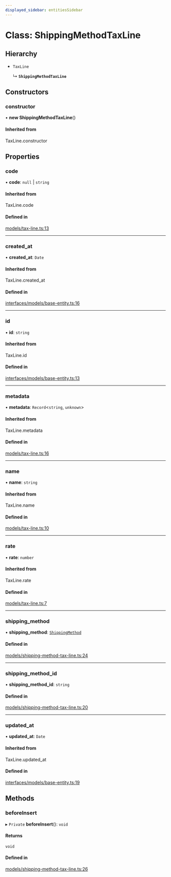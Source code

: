 ```yaml
---
displayed_sidebar: entitiesSidebar
---
```


# Class: ShippingMethodTaxLine

## Hierarchy

- `TaxLine`

  ↳ **`ShippingMethodTaxLine`**

## Constructors

### constructor

• **new ShippingMethodTaxLine**()

#### Inherited from

TaxLine.constructor

## Properties

### code

• **code**: ``null`` \| `string`

#### Inherited from

TaxLine.code

#### Defined in

[models/tax-line.ts:13](https://github.com/medusajs/medusa/blob/105c68929/packages/medusa/src/models/tax-line.ts#L13)

___

### created\_at

• **created\_at**: `Date`

#### Inherited from

TaxLine.created\_at

#### Defined in

[interfaces/models/base-entity.ts:16](https://github.com/medusajs/medusa/blob/105c68929/packages/medusa/src/interfaces/models/base-entity.ts#L16)

___

### id

• **id**: `string`

#### Inherited from

TaxLine.id

#### Defined in

[interfaces/models/base-entity.ts:13](https://github.com/medusajs/medusa/blob/105c68929/packages/medusa/src/interfaces/models/base-entity.ts#L13)

___

### metadata

• **metadata**: `Record`<`string`, `unknown`\>

#### Inherited from

TaxLine.metadata

#### Defined in

[models/tax-line.ts:16](https://github.com/medusajs/medusa/blob/105c68929/packages/medusa/src/models/tax-line.ts#L16)

___

### name

• **name**: `string`

#### Inherited from

TaxLine.name

#### Defined in

[models/tax-line.ts:10](https://github.com/medusajs/medusa/blob/105c68929/packages/medusa/src/models/tax-line.ts#L10)

___

### rate

• **rate**: `number`

#### Inherited from

TaxLine.rate

#### Defined in

[models/tax-line.ts:7](https://github.com/medusajs/medusa/blob/105c68929/packages/medusa/src/models/tax-line.ts#L7)

___

### shipping\_method

• **shipping\_method**: [`ShippingMethod`](ShippingMethod.md)

#### Defined in

[models/shipping-method-tax-line.ts:24](https://github.com/medusajs/medusa/blob/105c68929/packages/medusa/src/models/shipping-method-tax-line.ts#L24)

___

### shipping\_method\_id

• **shipping\_method\_id**: `string`

#### Defined in

[models/shipping-method-tax-line.ts:20](https://github.com/medusajs/medusa/blob/105c68929/packages/medusa/src/models/shipping-method-tax-line.ts#L20)

___

### updated\_at

• **updated\_at**: `Date`

#### Inherited from

TaxLine.updated\_at

#### Defined in

[interfaces/models/base-entity.ts:19](https://github.com/medusajs/medusa/blob/105c68929/packages/medusa/src/interfaces/models/base-entity.ts#L19)

## Methods

### beforeInsert

▸ `Private` **beforeInsert**(): `void`

#### Returns

`void`

#### Defined in

[models/shipping-method-tax-line.ts:26](https://github.com/medusajs/medusa/blob/105c68929/packages/medusa/src/models/shipping-method-tax-line.ts#L26)
